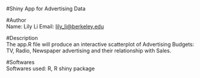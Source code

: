 #Shiny App for Advertising Data  

#Author  
Name: Lily Li
Email: lily_li@berkeley.edu

#Description  
The app.R file will produce an interactive scatterplot of Advertising Budgets: TV, Radio, Newspaper advertising and their relationship with Sales.

#Softwares  
Softwares used: R, R shiny package
